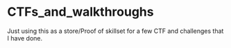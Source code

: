 # CTFs_and_walkthroughs

Just using this as a store/Proof of skillset for a few CTF and challenges that I have done.
